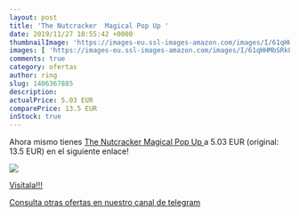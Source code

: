 ```yaml
---
layout: post
title: 'The Nutcracker  Magical Pop Up '
date: 2019/11/27 10:55:42 +0000
thumbnailImage: 'https://images-eu.ssl-images-amazon.com/images/I/61qHHMbSRkL._SL200_.jpg'
images: [ 'https://images-eu.ssl-images-amazon.com/images/I/61qHHMbSRkL._SL200_.jpg' ]
comments: true
category: ofertas
author: ring
slug: 1406367885
description:
actualPrice: 5.03 EUR
comparePrice: 13.5 EUR
inStock: true
---
```


Ahora mismo tienes [The Nutcracker  Magical Pop Up ](https://www.amazon.com/dp/1406367885/?tag=redken08-20) a 5.03 EUR (original: 13.5 EUR) en el siguiente enlace!

[![](https://images-eu.ssl-images-amazon.com/images/I/61qHHMbSRkL._SL200_.jpg)](https://www.amazon.com/dp/1406367885/?tag=redken08-20)

[Visítala!!!](https://www.amazon.com/dp/1406367885/?tag=redken08-20)

[Consulta otras ofertas en nuestro canal de telegram](https://t.me/s/ofertas25)
